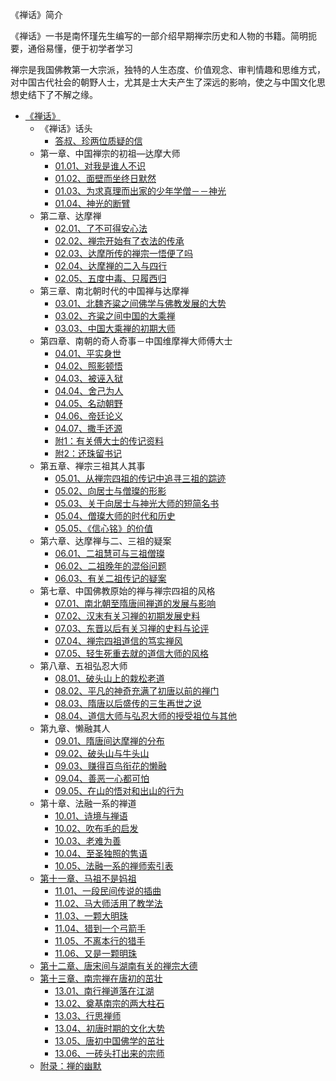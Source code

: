《禅话》简介

《禅话》一书是南怀瑾先生编写的一部介绍早期禅宗历史和人物的书籍。简明扼要，通俗易懂，便于初学者学习

禅宗是我国佛教第一大宗派，独特的人生态度、价值观念、审判情趣和思维方式，对中国古代社会的朝野人士，尤其是士大夫产生了深远的影响，使之与中国文化思想史结下了不解之缘。

- [《禅话》](杂文集/《禅话》/《禅话》.md)
  - 《禅话》话头
    - [答叔、珍两位质疑的信](杂文集/《禅话》/答叔、珍两位质疑的信.md)
  - 第一章、中国禅宗的初祖—达摩大师
    - [01.01、对我是谁人不识](杂文集/《禅话》/01.01、对我是谁人不识.md)
    - [01.02、面壁而坐终日默然](杂文集/《禅话》/01.02、面壁而坐终日默然.md)
    - [01.03、为求真理而出家的少年学僧－－神光](杂文集/《禅话》/01.03、为求真理而出家的少年学僧－－神光.md)
    - [01.04、神光的断臂](杂文集/《禅话》/01.04、神光的断臂.md)
  - 第二章、达摩禅
    - [02.01、了不可得安心法](杂文集/《禅话》/02.01、了不可得安心法.md)
    - [02.02、禅宗开始有了衣法的传承](杂文集/《禅话》/02.02、禅宗开始有了衣法的传承.md)
    - [02.03、达摩所传的禅宗一悟便了吗](杂文集/《禅话》/02.03、达摩所传的禅宗一悟便了吗.md)
    - [02.04、达摩禅的二入与四行](杂文集/《禅话》/02.04、达摩禅的二入与四行.md)
    - [02.05、五度中毒、只履西归](杂文集/《禅话》/02.05、五度中毒、只履西归.md)
  - 第三章、南北朝时代的中国禅与达摩禅
    - [03.01、北魏齐粱之间佛学与佛教发展的大势](杂文集/《禅话》/03.01、北魏齐粱之间佛学与佛教发展的大势.md)
    - [03.02、齐粱之间中国的大乘禅](杂文集/《禅话》/03.02、齐粱之间中国的大乘禅.md)
    - [03.03、中国大乘禅的初期大师](杂文集/《禅话》/03.03、中国大乘禅的初期大师.md)
  - 第四章、南朝的奇人奇事－中国维摩禅大师傅大士
    - [04.01、平实身世](杂文集/《禅话》/04.01、平实身世.md)
    - [04.02、照影顿悟](杂文集/《禅话》/04.02、照影顿悟.md)
    - [04.03、被诬入狱](杂文集/《禅话》/04.03、被诬入狱.md)
    - [04.04、舍己为人](杂文集/《禅话》/04.04、舍己为人.md)
    - [04.05、名动朝野](杂文集/《禅话》/04.05、名动朝野.md)
    - [04.06、帝廷论义](杂文集/《禅话》/04.06、帝廷论义.md)
    - [04.07、撒手还源](杂文集/《禅话》/04.07、撒手还源.md)
    - [附1：有关傅大士的传记资料](杂文集/《禅话》/附1：有关傅大士的传记资料.md)
    - [附2：还珠留书记](杂文集/《禅话》/附2：还珠留书记.md)
  - 第五章、禅宗三祖其人其事
    - [05.01、从禅宗四祖的传记中追寻三祖的踪迹](杂文集/《禅话》/05.01、从禅宗四祖的传记中追寻三祖的踪迹.md)
    - [05.02、向居士与僧璨的形影](杂文集/《禅话》/05.02、向居士与僧璨的形影.md)
    - [05.03、关于向居士与神光大师的短简名书](杂文集/《禅话》/05.03、关于向居士与神光大师的短简名书.md)
    - [05.04、僧璨大师的时代和历史](杂文集/《禅话》/05.04、僧璨大师的时代和历史.md)
    - [05.05、《信心铭》的价值](杂文集/《禅话》/05.05、《信心铭》的价值.md)
  - 第六章、达摩禅与二、三祖的疑案
    - [06.01、二祖慧可与三祖僧璨](杂文集/《禅话》/06.01、二祖慧可与三祖僧璨.md)
    - [06.02、二祖晚年的混俗问题](杂文集/《禅话》/06.02、二祖晚年的混俗问题.md)
    - [06.03、有关二祖传记的疑案](杂文集/《禅话》/06.03、有关二祖传记的疑案.md)
  - 第七章、中国佛教原始的禅与禅宗四祖的风格
    - [07.01、南北朝至隋唐间禅道的发展与影响](杂文集/《禅话》/07.01、南北朝至隋唐间禅道的发展与影响.md)
    - [07.02、汉末有关习禅的初期发展史料](杂文集/《禅话》/07.02、汉末有关习禅的初期发展史料.md)
    - [07.03、东晋以后有关习禅的史料与论评](杂文集/《禅话》/07.03、东晋以后有关习禅的史料与论评.md)
    - [07.04、禅宗四祖道信的笃实禅风](杂文集/《禅话》/07.04、禅宗四祖道信的笃实禅风.md)
    - [07.05、轻生死重去就的道信大师的风格](杂文集/《禅话》/07.05、轻生死重去就的道信大师的风格.md)
  - 第八章、五祖弘忍大师
    - [08.01、破头山上的栽松老道](杂文集/《禅话》/08.01、破头山上的栽松老道.md)
    - [08.02、平凡的神奇充满了初唐以前的禅门](杂文集/《禅话》/08.02、平凡的神奇充满了初唐以前的禅门.md)
    - [08.03、隋唐以后盛传的三生再世之说](杂文集/《禅话》/08.03、隋唐以后盛传的三生再世之说.md)
    - [08.04、道信大师与弘忍大师的授受祖位与其他](杂文集/《禅话》/08.04、道信大师与弘忍大师的授受祖位与其他.md)
  - 第九章、懒融其人
    - [09.01、隋唐间达摩禅的分布](杂文集/《禅话》/09.01、隋唐间达摩禅的分布.md)
    - [09.02、破头山与牛头山](杂文集/《禅话》/09.02、破头山与牛头山.md)
    - [09.03、赚得百鸟衔花的懒融](杂文集/《禅话》/09.03、赚得百鸟衔花的懒融.md)
    - [09.04、善恶一心都可怕](杂文集/《禅话》/09.04、善恶一心都可怕.md)
    - [09.05、在山的悟对和出山的行为](杂文集/《禅话》/09.05、在山的悟对和出山的行为.md)
  - 第十章、法融一系的禅道
    - [10.01、诗境与禅语](杂文集/《禅话》/10.01、诗境与禅语.md)
    - [10.02、吹布毛的启发](杂文集/《禅话》/10.02、吹布毛的启发.md)
    - [10.03、老难为善](杂文集/《禅话》/10.03、老难为善.md)
    - [10.04、至圣独照的隽语](杂文集/《禅话》/10.04、至圣独照的隽语.md)
    - [10.05、法融一系的禅师索引表](杂文集/《禅话》/10.05、法融一系的禅师索引表.md)
  - [第十一章、马祖不是妈祖](杂文集/《禅话》/第十一章、马祖不是妈祖.md)
    - [11.01、一段民间传说的插曲](杂文集/《禅话》/11.01、一段民间传说的插曲.md)
    - [11.02、马大师活用了教学法](杂文集/《禅话》/11.02、马大师活用了教学法.md)
    - [11.03、一颗大明珠](杂文集/《禅话》/11.03、一颗大明珠.md)
    - [11.04、猎到一个弓箭手](杂文集/《禅话》/11.04、猎到一个弓箭手.md)
    - [11.05、不离本行的猎手](杂文集/《禅话》/11.05、不离本行的猎手.md)
    - [11.06、又是一颗明珠](杂文集/《禅话》/11.06、又是一颗明珠.md)
  - [第十二章、唐宋间与湖南有关的禅宗大德](杂文集/《禅话》/第十二章、唐宋间与湖南有关的禅宗大德.md)
  - [第十三章、南宗禅在唐初的茁壮](杂文集/《禅话》/第十三章、南宗禅在唐初的茁壮.md)
    - [13.01、南行禅道落在江湖](杂文集/《禅话》/13.01、南行禅道落在江湖.md)
    - [13.02、奠基南宗的两大柱石](杂文集/《禅话》/13.02、奠基南宗的两大柱石.md)
    - [13.03、行思禅师](杂文集/《禅话》/13.03、行思禅师.md)
    - [13.04、初唐时期的文化大势](杂文集/《禅话》/13.04、初唐时期的文化大势.md)
    - [13.05、唐初中国佛学的茁壮](杂文集/《禅话》/13.05、唐初中国佛学的茁壮.md)
    - [13.06、一砖头打出来的宗师](杂文集/《禅话》/13.06、一砖头打出来的宗师.md)
  - [附录：禅的幽默](杂文集/《禅话》/附录：禅的幽默.md)